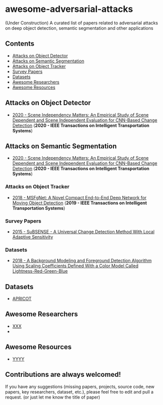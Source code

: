 # awesome-adversarial-attacks
(Under Construction) A curated list of papers related to adversarial attacks on deep object detection, semantic segmentation and other applications

## Contents
 - [Attacks on Object Detector](https://github.com/murari023/awesome-background-subtraction#deep-learning-based-papers)
 - [Attacks on Semantic Segmentation](https://github.com/murari023/awesome-background-subtraction/blob/master/README.md#gan-based-papers)
 - [Attacks on Object Tracker](https://github.com/murari023/awesome-background-subtraction#non-deep-learning-based-papers)
 - [Survey Papers](https://github.com/murari023/awesome-background-subtraction#reviewsurvey-papers)
 - [Datasets](https://github.com/murari023/awesome-background-subtraction#datasets)
 - [Awesome Researchers](https://github.com/murari023/awesome-background-subtraction#awesome-researchers)
 - [Awesome Resources](https://github.com/murari023/awesome-background-subtraction#awesome-resources)

## Attacks on Object Detector
 - [2020 - Scene Independency Matters: An Empirical Study of Scene Dependent and Scene Independent Evaluation for CNN-Based Change Detection](https://ieeexplore.ieee.org/document/9238403) (**2020 - IEEE Transactions on Intelligent Transportation Systems**)
 
## Attacks on Semantic Segmentation
 - [2020 - Scene Independency Matters: An Empirical Study of Scene Dependent and Scene Independent Evaluation for CNN-Based Change Detection](https://ieeexplore.ieee.org/document/9238403) (**2020 - IEEE Transactions on Intelligent Transportation Systems**)
 
### Attacks on Object Tracker
- [2018 - MSFgNet: A Novel Compact End-to-End Deep Network for Moving Object Detection](https://ieeexplore.ieee.org/abstract/document/8546771) (**2019 -  IEEE Transactions on Intelligent Transportation Systems**)

### Survey Papers
- [2015 - SuBSENSE - A Universal Change Detection Method With Local Adaptive Sensitivity](http://ieeexplore.ieee.org/document/6975239/)
 
### Datasets
- [2018 - A Background Modeling and Foreground Detection Algorithm Using Scaling Coefficients Defined With a Color Model Called Lightness-Red-Green-Blue](http://ieeexplore.ieee.org/document/8118166/)

## Datasets
- [APRICOT](http://changedetection.net/)

## Awesome Researchers
- [XXX](https://scholar.google.co.in/citations?user=e_gZ7MkAAAAJ&hl=en&oi=ao)
- 
## Awesome Resources
- [YYYY](https://github.com/andrewssobral/bgslibrary)

## Contributions are always welcomed!
If you have any suggestions (missing papers, projects, source code, new papers, key researchers, dataset, etc.), please feel free to edit and pull a request. (or just let me know the title of paper)
